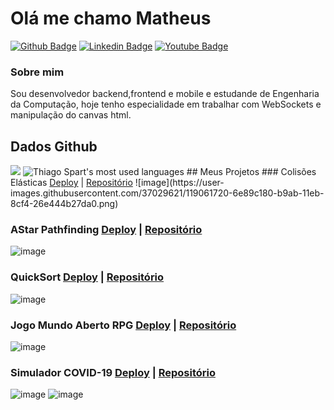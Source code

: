 # Olá me chamo Matheus

[![Github Badge](https://img.shields.io/badge/-Github-000?style=flat-square&logo=Github&logoColor=white&link=https://github.com/matheuscamarques)](https://github.com/matheuscamarques)
[![Linkedin Badge](https://img.shields.io/badge/-LinkedIn-blue?style=flat-square&logo=Linkedin&logoColor=white&link=https://www.linkedin.com/in/matheus-de-camago-marques/)](https://www.linkedin.com/in/matheus-de-camago-marques/)
[![Youtube Badge](https://img.shields.io/badge/-YouTube-ff0000?style=flat-square&labelColor=ff0000&logo=youtube&logoColor=white&link=https://www.youtube.com/channel/UCHEerhh8fFTNHhXtRCPbDgA)](https://www.youtube.com/channel/UCHEerhh8fFTNHhXtRCPbDgA)

### Sobre mim
Sou desenvolvedor backend,frontend e mobile e estudande de Engenharia da Computação, hoje tenho especialidade em trabalhar com WebSockets e manipulação do canvas html.

## Dados Github
<img src="https://github-readme-stats.vercel.app/api?username=matheuscamarques&show_icons=true&count_private=true&theme=chartreuse-dark"/>
 <img src="https://github-readme-stats.vercel.app/api/top-langs/?username=matheuscamarques&layout=compact&theme=chartreuse-dark" alt="Thiago Spart's most used languages" />
## Meus Projetos 
### Colisões Elásticas <a href="https://matheuscamarques.github.io/ColideBall/">Deploy</a> | <a href="https://github.com/matheuscamarques/ColideBall">Repositório</a>
  ![image](https://user-images.githubusercontent.com/37029621/119061720-6e89c180-b9ab-11eb-8cf4-26e444b27da0.png)
  
### AStar Pathfinding <a href="https://matheuscamarques.github.io/pathfinding/">Deploy</a> | <a href="https://github.com/matheuscamarques/pathfinding">Repositório</a>  
  ![image](https://user-images.githubusercontent.com/37029621/119062118-51092780-b9ac-11eb-9ad1-12ae89cafc3a.png)
  
### QuickSort <a href="https://matheuscamarques.github.io/quicksort/">Deploy</a> | <a href="https://github.com/matheuscamarques/quicksort">Repositório</a>  
  ![image](https://user-images.githubusercontent.com/37029621/119062611-9bd76f00-b9ad-11eb-8ed6-54e654adf468.png)
  
### Jogo Mundo Aberto RPG <a href="https://matheuscamarques.github.io/mundoabertorpg/">Deploy</a> | <a href="https://github.com/matheuscamarques/mundoabertocode">Repositório</a>  
  ![image](https://user-images.githubusercontent.com/37029621/119062789-f53f9e00-b9ad-11eb-9269-ea75fd8e7f55.png)
  
### Simulador COVID-19 <a href="https://matheuscamarques.github.io/COVID-19/">Deploy</a> | <a href="https://github.com/matheuscamarques/COVID-19">Repositório</a>  
![image](https://user-images.githubusercontent.com/37029621/119062987-68e1ab00-b9ae-11eb-8918-56f24196fa60.png)
![image](https://user-images.githubusercontent.com/37029621/119063139-be1dbc80-b9ae-11eb-81a3-92f885b21b76.png)






 

